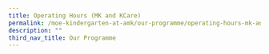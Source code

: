 ```yaml
---
title: Operating Hours (MK and KCare)
permalink: /moe-kindergarten-at-amk/our-programme/operating-hours-mk-and-kcare/
description: ""
third_nav_title: Our Programme
---
```

